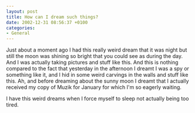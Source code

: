 ```yaml
---
layout: post
title: How can I dream such things?
date: 2002-12-31 08:56:37 +0100
categories:
- General
---
```

Just about a moment ago I had this really weird dream that it was night but still the moon was shining so bright that you could see as during the day. And I was actually taking pictures and stuff like this. And this is nothing compared to the fact that yesterday in the afternoon I dreamt I was a spy or something like it, and I hid in some weird carvings in the walls and stuff like this. Ah, and before dreaming about the sunny moon I dreamt that I actually received my copy of Muzik for January for which I'm so eagerly waiting.

I have this weird dreams when I force myself to sleep not actually being too tired.
